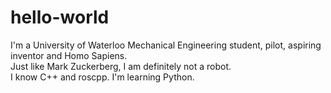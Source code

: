 # hello-world
I'm a University of Waterloo Mechanical Engineering student, pilot, aspiring inventor and Homo Sapiens. <br/>
Just like Mark Zuckerberg, I am definitely not a robot. <br/>
I know C++ and roscpp. I'm learning Python. <br/>
